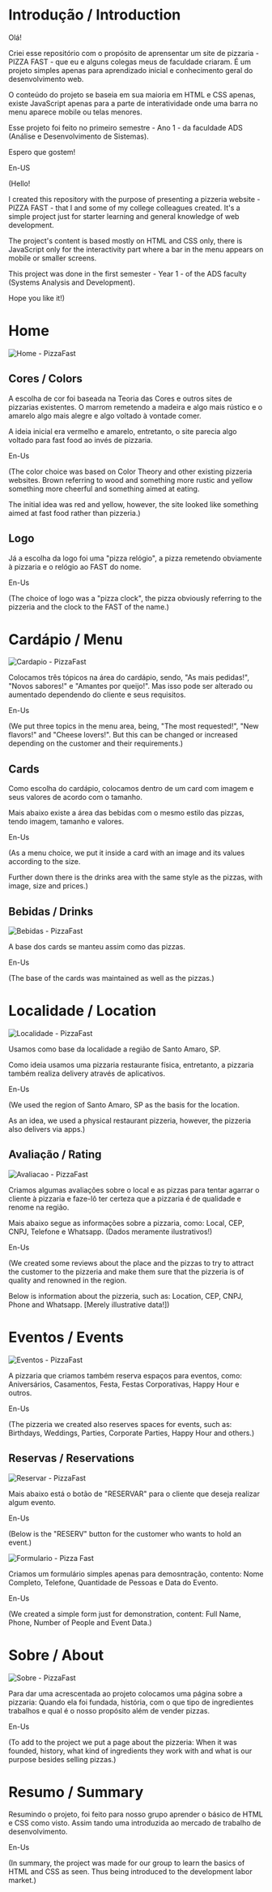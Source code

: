# Introdução / Introduction

Olá!

Criei esse repositório com o propósito de aprensentar um site de pizzaria - PIZZA FAST - que eu e alguns colegas meus de faculdade criaram.
É um projeto simples apenas para aprendizado inicial e conhecimento geral do desenvolvimento web.

O conteúdo do projeto se baseia em sua maioria em HTML e CSS apenas, existe JavaScript apenas para a parte de interatividade onde uma barra no menu aparece mobile ou telas menores.

Esse projeto foi feito no primeiro semestre - Ano 1 - da faculdade ADS (Análise e Desenvolvimento de Sistemas).

Espero que gostem!

En-US

(Hello!

I created this repository with the purpose of presenting a pizzeria website - PIZZA FAST - that I and some of my college colleagues created.
It's a simple project just for starter learning and general knowledge of web development.

The project's content is based mostly on HTML and CSS only, there is JavaScript only for the interactivity part where a bar in the menu appears on mobile or smaller screens.

This project was done in the first semester - Year 1 - of the ADS faculty (Systems Analysis and Development).

Hope you like it!)

# Home

![Home - PizzaFast](https://github.com/Turgho/Pizza-Fast-Repository/blob/main/PizzaFast%20-%20Site/Screenshots/Home.png)

## Cores / Colors

A escolha de cor foi baseada na Teoria das Cores e outros sites de pizzarias existentes. O marrom remetendo a madeira e algo mais rústico e o amarelo algo mais alegre e algo voltado à vontade comer.

A ideia inicial era vermelho e amarelo, entretanto, o site parecia algo voltado para fast food ao invés de pizzaria.

En-Us

(The color choice was based on Color Theory and other existing pizzeria websites. Brown referring to wood and something more rustic and yellow something more cheerful and something aimed at eating.

The initial idea was red and yellow, however, the site looked like something aimed at fast food rather than pizzeria.)

## Logo

Já a escolha da logo foi uma "pizza relógio", a pizza remetendo obviamente à pizzaria e o relógio ao FAST do nome.

En-Us

(The choice of logo was a "pizza clock", the pizza obviously referring to the pizzeria and the clock to the FAST of the name.)

# Cardápio / Menu

![Cardapio - PizzaFast](https://github.com/Turgho/Pizza-Fast-Repository/blob/main/PizzaFast%20-%20Site/Screenshots/Cardapio.png)

Colocamos três tópicos na área do cardápio, sendo, "As mais pedidas!", "Novos sabores!" e "Amantes por queijo!". Mas isso pode ser alterado ou aumentado dependendo do cliente e seus requisitos.

En-Us

(We put three topics in the menu area, being, "The most requested!", "New flavors!" and "Cheese lovers!". But this can be changed or increased depending on the customer and their requirements.)

## Cards

Como escolha do cardápio, colocamos dentro de um card com imagem e seus valores de acordo com o tamanho.

Mais abaixo existe a área das bebidas com o mesmo estilo das pizzas, tendo imagem, tamanho e valores.

En-Us

(As a menu choice, we put it inside a card with an image and its values according to the size.

Further down there is the drinks area with the same style as the pizzas, with image, size and prices.)

## Bebidas / Drinks

![Bebidas - PizzaFast](https://github.com/Turgho/Pizza-Fast-Repository/blob/main/PizzaFast%20-%20Site/Screenshots/Bebidas.png)

A base dos cards se manteu assim como das pizzas.

En-Us

(The base of the cards was maintained as well as the pizzas.)

# Localidade / Location

![Localidade - PizzaFast](https://github.com/Turgho/Pizza-Fast-Repository/blob/main/PizzaFast%20-%20Site/Screenshots/Localidade.png)

Usamos como base da localidade a região de Santo Amaro, SP.

Como ideia usamos uma pizzaria restaurante física, entretanto, a pizzaria também realiza delivery através de aplicativos.

En-Us

(We used the region of Santo Amaro, SP as the basis for the location.

As an idea, we used a physical restaurant pizzeria, however, the pizzeria also delivers via apps.)

## Avaliação / Rating

![Avaliacao - PizzaFast](https://github.com/Turgho/Pizza-Fast-Repository/blob/main/PizzaFast%20-%20Site/Screenshots/avaliacao.png)

Criamos algumas avaliações sobre o local e as pizzas para tentar agarrar o cliente à pizzaria e faze-lô ter certeza que a pizzaria é de qualidade e renome na região.

Mais abaixo segue as informações sobre a pizzaria, como: Local, CEP, CNPJ, Telefone e Whatsapp. (Dados meramente ilustrativos!)

En-Us

(We created some reviews about the place and the pizzas to try to attract the customer to the pizzeria and make them sure that the pizzeria is of quality and renowned in the region.

Below is information about the pizzeria, such as: Location, CEP, CNPJ, Phone and Whatsapp. [Merely illustrative data!])

# Eventos / Events

![Eventos - PizzaFast](https://github.com/Turgho/Pizza-Fast-Repository/blob/main/PizzaFast%20-%20Site/Screenshots/eventos.png)

A pizzaria que criamos também reserva espaços para eventos, como: Aniversários, Casamentos, Festa, Festas Corporativas, Happy Hour e outros.

En-Us

(The pizzeria we created also reserves spaces for events, such as: Birthdays, Weddings, Parties, Corporate Parties, Happy Hour and others.)

## Reservas / Reservations

![Reservar - PizzaFast](https://github.com/Turgho/Pizza-Fast-Repository/blob/main/PizzaFast%20-%20Site/Screenshots/reservar.png)

Mais abaixo está o botão de "RESERVAR" para o cliente que deseja realizar algum evento.

En-Us

(Below is the "RESERV" button for the customer who wants to hold an event.)

![Formulario - Pizza Fast](https://github.com/Turgho/Pizza-Fast-Repository/blob/main/PizzaFast%20-%20Site/Screenshots/Formulario.png)

Criamos um formulário simples apenas para demosntração, contento: Nome Completo, Telefone, Quantidade de Pessoas e Data do Evento.

En-Us

(We created a simple form just for demonstration, content: Full Name, Phone, Number of People and Event Data.)

# Sobre / About

![Sobre - PizzaFast](https://github.com/Turgho/Pizza-Fast-Repository/blob/main/PizzaFast%20-%20Site/Screenshots/sobre.png)

Para dar uma acrescentada ao projeto colocamos uma página sobre a pizzaria: Quando ela foi fundada, história, com o que tipo de ingredientes trabalhos e qual é o nosso propósito além de vender pizzas.

En-Us

(To add to the project we put a page about the pizzeria: When it was founded, history, what kind of ingredients they work with and what is our purpose besides selling pizzas.)

# Resumo / Summary

Resumindo o projeto, foi feito para nosso grupo aprender o básico de HTML e CSS como visto. Assim tando uma introduzida ao mercado de trabalho de desenvolvimento.

En-Us

(In summary, the project was made for our group to learn the basics of HTML and CSS as seen. Thus being introduced to the development labor market.)
